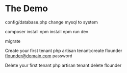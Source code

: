 # The Demo


config/database.php
change mysql to system

composer install
npm install
npm run dev

migrate

Create your first tenant
php artisan tenant:create flounder flounder@domain.com password

Delete your first tenant
php artisan tenant:delete flounder